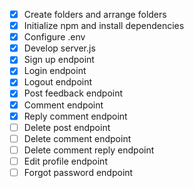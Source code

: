 - [x] Create folders and arrange folders
- [x] Initialize npm and install dependencies
- [x] Configure .env
- [x] Develop server.js
- [x] Sign up endpoint
- [x] Login endpoint
- [x] Logout endpoint
- [x] Post feedback endpoint
- [x] Comment endpoint
- [x] Reply comment endpoint
- [ ] Delete post endpoint
- [ ] Delete comment endpoint
- [ ] Delete comment reply endpoint
- [ ] Edit profile endpoint
- [ ] Forgot password endpoint